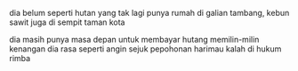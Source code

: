 dia belum seperti hutan
yang tak lagi punya rumah
di galian tambang, kebun sawit
juga di sempit taman kota

dia masih punya masa depan
untuk membayar hutang
memilin-milin kenangan dia rasa
seperti angin sejuk pepohonan
harimau kalah di hukum rimba

